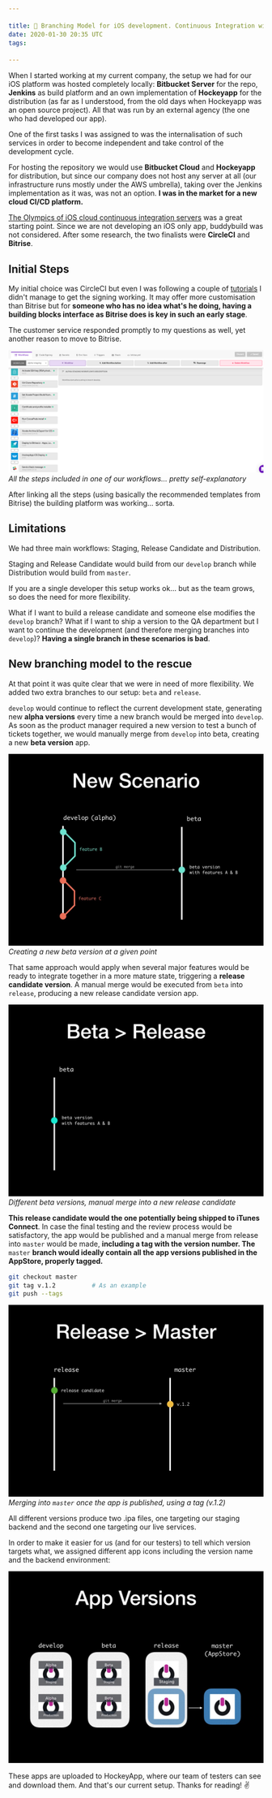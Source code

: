 ```yaml
---

title: 🌳 Branching Model for iOS development. Continuous Integration with Bitrise
date: 2020-01-30 20:35 UTC
tags:

---
```


When I started working at my current company, the setup we had for our iOS platform was hosted completely locally: **Bitbucket Server** for the repo, **Jenkins** as build platform and an own implementation of **Hockeyapp** for the distribution (as far as I understood, from the old days when Hockeyapp was an open source project). All that was run by an external agency (the one who had developed our app).

One of the first tasks I was assigned to was the internalisation of such services in order to become independent and take control of the development cycle.

For hosting the repository we would use **Bitbucket Cloud** and **Hockeyapp** for distribution, but since our company does not host any server at all (our infrastructure runs mostly under the AWS umbrella), taking over the Jenkins implementation as it was, was not an option. **I was in the market for a new cloud CI/CD platform.**

[The Olympics of iOS cloud continuous integration servers][olimpics] was a great starting point. Since we are not developing an iOS only app, buddybuild was not considered. After some research, the two finalists were **CircleCI** and **Bitrise**.

## Initial Steps

My initial choice was CircleCI but even I was following a couple of [tutorials][tutorials] I didn't manage to get the signing working. It may offer more customisation than Bitrise but for **someone who has no idea what's he doing, having a building blocks interface as Bitrise does is key in such an early stage**.

The customer service responded promptly to my questions as well, yet another reason to move to Bitrise.

![](./2020-01-30/bitrise.png "All the steps included in one of our workflows… pretty self-explanatory")
*All the steps included in one of our workflows… pretty self-explanatory*

After linking all the steps (using basically the recommended templates from Bitrise) the building platform was working… sorta.

## Limitations

We had three main workflows: Staging, Release Candidate and Distribution.

Staging and Release Candidate would build from our `develop` branch while Distribution would build from `master`.

If you are a single developer this setup works ok… but as the team grows, so does the need for more flexibility.

What if I want to build a release candidate and someone else modifies the `develop` branch? What if I want to ship a version to the QA department but I want to continue the development (and therefore merging branches into `develop`)? **Having a single branch in these scenarios is bad**.

## New branching model to the rescue

At that point it was quite clear that we were in need of more flexibility. We added two extra branches to our setup: `beta` and `release`.

`develop` would continue to reflect the current development state, generating new **alpha versions** every time a new branch would be merged into `develop`. As soon as the product manager required a new version to test a bunch of tickets together, we would manually merge from `develop` into beta, creating a new **beta version** app.

![](./2020-01-30/new-scenario.jpeg "Creating a new beta version at a given point")
*Creating a new beta version at a given point*

That same approach would apply when several major features would be ready to integrate together in a more mature state, triggering a **release candidate version**. A manual merge would be executed from `beta` into `release`, producing a new release candidate version app.

![](./2020-01-30/beta-release.gif "Different beta versions, manual merge into a new release candidate")
*Different beta versions, manual merge into a new release candidate*

**This release candidate would the one potentially being shipped to iTunes Connect**. In case the final testing and the review process would be satisfactory, the app would be published and a manual merge from release into `master` would be made, **including a tag with the version number. The** `master` **branch would ideally contain all the app versions published in the AppStore, properly tagged.**

```bash
git checkout master
git tag v.1.2          # As an example
git push --tags
```

![](./2020-01-30/release-master.jpeg "Merging into `master` once the app is published, using a tag (v.1.2)")
*Merging into `master` once the app is published, using a tag (v.1.2)*

All different versions produce two .ipa files, one targeting our staging backend and the second one targeting our live services.

In order to make it easier for us (and for our testers) to tell which version targets what, we assigned different app icons including the version name and the backend environment:

![](./2020-01-30/app-versions.jpeg)

These apps are uploaded to HockeyApp, where our team of testers can see and download them.
And that's our current setup. Thanks for reading! ✌️

[olimpics]:https://medium.com/xcblog/olympics-of-top-5-cloud-ios-continuous-integration-servers-fcaa6c79468d
[tutorials]:https://medium.com/sixt-labs-techblog/continuous-integration-and-delivery-at-sixt-91ca215670a0